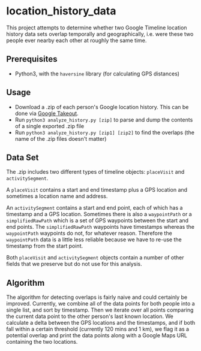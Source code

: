 # location_history_data

This project attempts to determine whether two Google Timeline location history data sets overlap temporally and geographically, i.e. were these two people ever nearby each other at roughly the same time.

## Prerequisites

* Python3, with the `haversine` library (for calculating GPS distances)

## Usage

* Download a .zip of each person's Google location history. This can be done via [Google Takeout](https://takeout.google.com/settings/takeout/custom/location_history).
* Run `python3 analyze_history.py [zip]` to parse and dump the contents of a single exported .zip file
* Run `python3 analyze_history.py [zip1] [zip2]` to find the overlaps (the name of the .zip files doesn't matter)

## Data Set

The .zip includes two different types of timeline objects: `placeVisit` and `activitySegment`.

A `placeVisit` contains a start and end timestamp plus a GPS location and sometimes a location name and address. 

An `activitySegment` contains a start and end point, each of which has a timestamp and a GPS location. Sometimes there is also a `waypointPath` or a `simplifiedRawPath` which is a set of GPS waypoints between the start and end points. The `simplifiedRawPath` waypoints have timestamps whereas the `waypointPath` waypoints do not, for whatever reason. Therefore the `waypointPath` data is a little less reliable because we have to re-use the timestamp from the start point.

Both `placeVisit` and `activitySegment` objects contain a number of other fields that we preserve but do not use for this analysis.

## Algorithm

The algorithm for detecting overlaps is fairly naive and could certainly be improved. Currently, we combine all of the data points for both people into a single list, and sort by timestamp. Then we iterate over all points comparing the current data point to the other person's last known location. We calculate a delta between the GPS locations and the timestamps, and if both fall within a certain threshold (currently 120 mins and 1 km), we flag it as a potential overlap and print the data points along with a Google Maps URL containing the two locations.


